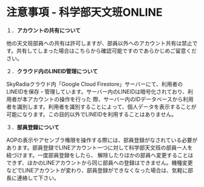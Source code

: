 # 注意事項 - 科学部天文班ONLINE

１．__アカウントの共有について__

他の天文班部員への共有は許可しますが、部員以外へのアカウント共有は禁止です。共有してしまった場合はこちらから確認可能ですのであらかじめご留意ください。

２．__クラウド内のLINEID管理について__

SkyRadiaクラウド内「Google Cloud Firestore」サーバーにて、利用者のLINEIDを保存・管理しています。サーバー内のLINEIDは暗号化されており、利用者が本アカウントの操作を行った
際、サーバー内のIDデータベースから利用者を識別します。利用者を識別することによって、個人データを表示することが可能になります。この目的以外でLINEIDを利用することはありません。

３．__部員登録について__

AOPの表示やアセンブラ権限を操作する際には、部員登録がなされている必要があります。部員登録でLINEアカウント一つに対して科学部天文班の部員一人を紐づけます。一度部員登録をしたら、
解除したりほかの部員へ変更することはできず、ほかのLINEアカウントから同じ部員への登録はできません。機種変更などでLINEアカウントが変わり、部員登録ができなくなった場合は、気軽に部長に連絡して下さい。
